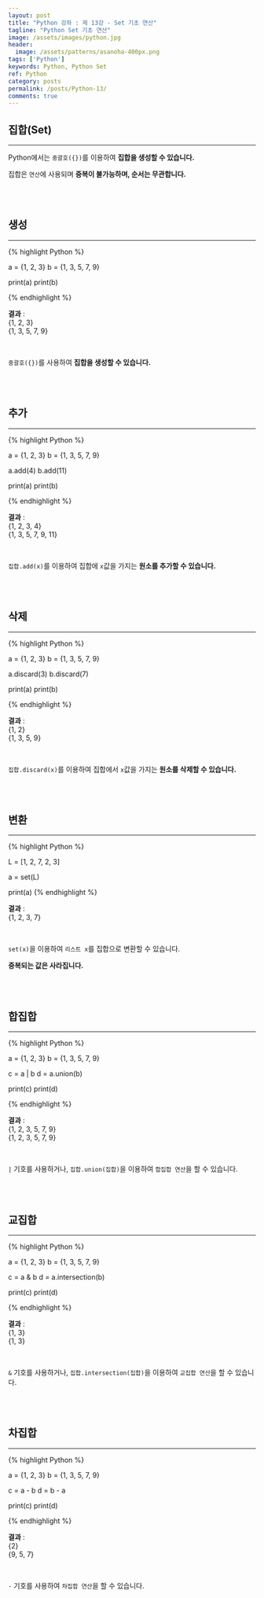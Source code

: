 ```yaml
---
layout: post
title: "Python 강좌 : 제 13강 - Set 기초 연산"
tagline: "Python Set 기초 연산"
image: /assets/images/python.jpg
header:
  image: /assets/patterns/asanoha-400px.png
tags: ['Python']
keywords: Python, Python Set
ref: Python
category: posts
permalink: /posts/Python-13/
comments: true
---
```


## 집합(Set) ##
----------

Python에서는 `중괄호({})`를 이용하여 **집합을 생성할 수 있습니다.**

집합은 `연산`에 사용되며 **중복이 불가능하며, 순서는 무관합니다.**

<br>
<br>

## 생성 ##
----------
{% highlight Python %}

a = {1, 2, 3}
b = {1, 3, 5, 7, 9}

print(a)
print(b)

{% endhighlight %}

**결과**
:    
{1, 2, 3}<br>
{1, 3, 5, 7, 9}

<br>

`중괄호({})`를 사용하여 **집합을 생성할 수 있습니다.**

<br>
<br>

## 추가 ##
----------

{% highlight Python %}

a = {1, 2, 3}
b = {1, 3, 5, 7, 9}

a.add(4)
b.add(11)

print(a)
print(b)

{% endhighlight %}

**결과**
:    
{1, 2, 3, 4}<br>
{1, 3, 5, 7, 9, 11}

<br>

`집합.add(x)`를 이용하여 집합에 `x`값을 가지는 **원소를 추가할 수 있습니다.**

<br>
<br>

## 삭제 ##
----------

{% highlight Python %}

a = {1, 2, 3}
b = {1, 3, 5, 7, 9}

a.discard(3)
b.discard(7)

print(a)
print(b)

{% endhighlight %}

**결과**
:    
{1, 2}<br>
{1, 3, 5, 9}

<br>

`집합.discard(x)`를 이용하여 집합에서 `x`값을 가지는 **원소를 삭제할 수 있습니다.**

<br>
<br>

## 변환 ##
----------

{% highlight Python %}

L = [1, 2, 7, 2, 3]

a = set(L)

print(a)
{% endhighlight %}

**결과**
:    
{1, 2, 3, 7}

<br>

`set(x)`을 이용하여 `리스트 x`를 집합으로 변환할 수 있습니다.

**중복되는 값은 사라집니다.**

<br>
<br>

## 합집합 ##
----------

{% highlight Python %}

a = {1, 2, 3}
b = {1, 3, 5, 7, 9}

c = a | b
d = a.union(b)

print(c)
print(d)

{% endhighlight %}

**결과**
:    
{1, 2, 3, 5, 7, 9}<br>
{1, 2, 3, 5, 7, 9}

<br>

`|` 기호를 사용하거나, `집합.union(집합)`을 이용하여 `합집합 연산`을 할 수 있습니다.

<br>
<br>

## 교집합 ##
----------

{% highlight Python %}

a = {1, 2, 3}
b = {1, 3, 5, 7, 9}

c = a & b
d = a.intersection(b)

print(c)
print(d)

{% endhighlight %}

**결과**
:    
{1, 3}<br>
{1, 3}

<br>

`&` 기호를 사용하거나, `집합.intersection(집합)`을 이용하여 `교집합 연산`을 할 수 있습니다.

<br>
<br>

## 차집합 ##
----------

{% highlight Python %}
    
a = {1, 2, 3}
b = {1, 3, 5, 7, 9}

c = a - b
d = b - a

print(c)
print(d)
    
{% endhighlight %}

**결과**
:    
{2}<br>
{9, 5, 7}

<br>

`-` 기호를 사용하여 `차집합 연산`을 할 수 있습니다.


